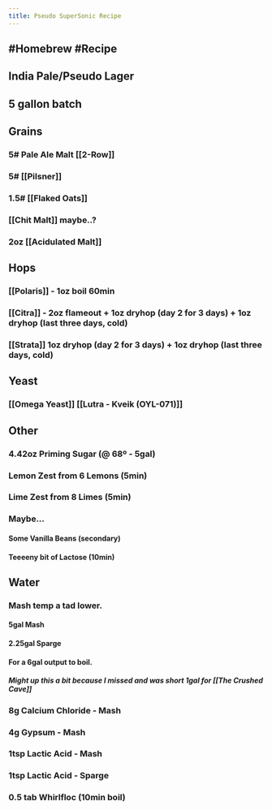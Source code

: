 ```yaml
---
title: Pseudo SuperSonic Recipe
---
```


## #Homebrew #Recipe 

## India Pale/Pseudo Lager

## 5 gallon batch

## Grains
### 5# Pale Ale Malt [[2-Row]]

### 5# [[Pilsner]]

### 1.5# [[Flaked Oats]]

### [[Chit Malt]] maybe..?

### 2oz [[Acidulated Malt]]

## Hops
### [[Polaris]] - 1oz boil 60min

### [[Citra]] - 2oz flameout + 1oz dryhop (day 2 for 3 days) + 1oz dryhop (last three days, cold)

### [[Strata]] 1oz dryhop (day 2 for 3 days) + 1oz dryhop (last three days, cold)

## Yeast
### [[Omega Yeast]] [[Lutra - Kveik (OYL-071)]]

## Other
### 4.42oz Priming Sugar (@ 68º - 5gal)

### Lemon Zest from 6 Lemons (5min)

### Lime Zest from 8 Limes (5min)

### Maybe...
#### Some Vanilla Beans (secondary)

#### Teeeeny bit of Lactose (10min)

## Water
### Mash temp a tad lower.
#### 5gal Mash

#### 2.25gal Sparge

#### For a 6gal output to boil.
##### Might up this a bit because I missed and was short 1gal for [[The Crushed Cave]]

### 8g Calcium Chloride - Mash

### 4g Gypsum - Mash

### 1tsp Lactic Acid - Mash

### 1tsp Lactic Acid - Sparge

### 0.5 tab Whirlfloc (10min boil)
